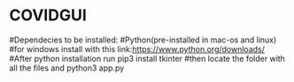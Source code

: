 # COVIDGUI
#Dependecies to be installed:
#Python(pre-installed in mac-os and linux)
#for windows install with this link:https://www.python.org/downloads/
#After python installation run pip3 install tkinter
#then locate the folder with all the files and python3 app.py
